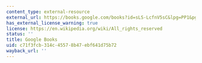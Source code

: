 ```yaml
---
content_type: external-resource
external_url: https://books.google.com/books?id=sLS-LcfnV5sC&lpg=PP1&pg=PP1#v=onepage&q&f=false
has_external_license_warning: true
license: https://en.wikipedia.org/wiki/All_rights_reserved
status: ''
title: Google Books
uid: c71f3fcb-314c-4557-8b47-ebf641d75b72
wayback_url: ''
---
```

